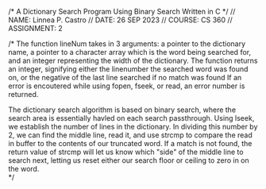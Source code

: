 /* A Dictionary Search Program Using Binary Search Written in C */
// NAME: Linnea P. Castro
// DATE: 26 SEP 2023
// COURSE: CS 360
// ASSIGNMENT: 2

/*
The function lineNum takes in 3 arguments: a pointer to the dictionary name,
a pointer to a character array which is the word being searched for, and an integer
representing the width of the dictionary.  The function returns an integer, signifying
either the linenumber the searched word was found on, or the negative of the last line
searched if no match was found  If an error is encoutered while using fopen, fseek, or 
read, an error number is returned.  

The dictionary search algorithm is based on binary search, where the search area is 
essentially havled on each search passthrough.  Using lseek, we establish the number of
lines in the dictionary.  In dividing this number by 2, we can find the middle line, 
read it, and use strcmp to compare the read in buffer to the contents of our truncated
word.  If a match is not found, the return value of strcmp will let us know which "side"
of the middle line to search next, letting us reset either our search floor or ceiling
to zero in on the word.   
*/
